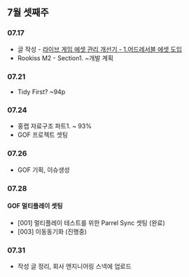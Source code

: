 ## 7월 셋째주

### 07.17

- 글 작성 - [라이브 게임 에셋 관리 개선기 - 1.어드레서블 에셋 도입](https://velog.io/@eugene-doobu/%EB%9D%BC%EC%9D%B4%EB%B8%8C-%EA%B2%8C%EC%9E%84-%EC%97%90%EC%85%8B-%EA%B4%80%EB%A6%AC-%EA%B0%9C%EC%84%A0%EA%B8%B0-1.%EC%96%B4%EB%93%9C%EB%A0%88%EC%84%9C%EB%B8%94-%EC%97%90%EC%85%8B-%EB%8F%84%EC%9E%85)
- Rookiss M2 - Section1. ~개발 계획

### 07.21

- Tidy First? ~94p

### 07.24

- 홍랩 자료구조 파트1. ~ 93%
- GOF 프로젝트 셋팅

### 07.26

- GOF 기획, 이슈생성

### 07.28

#### GOF 멀티플레이 셋팅

- [001] 멀티플레이 테스트를 위한 Parrel Sync 셋팅 (완료)
- [003] 이동동기화 (진행중)


### 07.31

- 작성 글 정리, 회사 엔지니어링 스넥에 업로드
